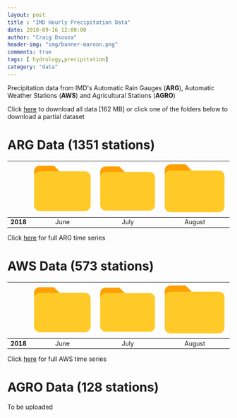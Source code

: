 ```yaml
---
layout: post
title : "IMD Hourly Precipitation Data"
date: 2018-09-16 12:00:00
author: "Craig Dsouza"
header-img: "img/banner-maroon.png"
comments: true
tags: [ hydrology,precipitation]
category: "data"
---
```


Precipitation data from IMD's Automatic Rain Gauges (**ARG**), Automatic Weather Stations (**AWS**) and Agricultural Stations (**AGRO**)

Click [here](http://bit.ly/IMDHourly) to download all data [162 MB] or click one of the folders below to download a partial dataset

# ARG Data (1351 stations)

|   | [![Folder Icon](/img/folder-icons8.png)](http://bit.ly/IMDHourlyARG2018_6) | [![Folder Icon](/img/folder-icons8.png)](http://bit.ly/IMDHourlyARG2018_7) | [![Folder Icon](/img/folder-icons8.png)](http://bit.ly/IMDHourlyARG2018_8) |
|:--:|:--:|:--:|:--:|
| **2018** | June | July | August |

Click [here](http://bit.ly/IMDHourlyARG) for full ARG time series

# AWS Data (573 stations)

|   | [![Folder Icon](/img/folder-icons8.png)](http://bit.ly/IMDHourlyAWS2018_6) | [![Folder Icon](/img/folder-icons8.png)](http://bit.ly/IMDHourlyAWS2018_7) | [![Folder Icon](/img/folder-icons8.png)](http://bit.ly/IMDHourlyAWS2018_8) |
|:--:|:--:|:--:|:--:|
| **2018** | June | July | August |

Click [here](http://bit.ly/IMDHourlyAWS) for full AWS time series


# AGRO Data (128 stations)
To be uploaded

